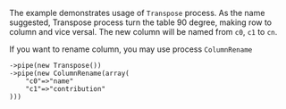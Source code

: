 The example demonstrates usage of `Transpose` process. As the name suggested, Transpose process turn the table 90 degree, making row to column and vice versal. The new column will be named from `c0`, `c1` to `cn`.

If you want to rename column, you may use process `ColumnRename`

```
->pipe(new Transpose())
->pipe(new ColumnRename(array(
    "c0"=>"name"
    "c1"=>"contribution"
)))
```